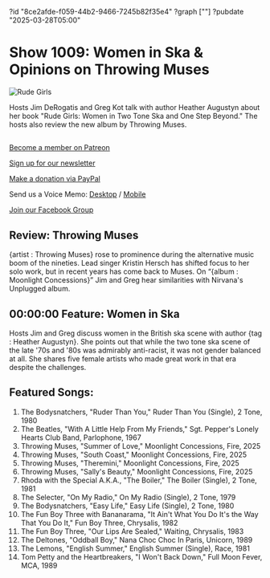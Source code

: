 ?id "8ce2afde-f059-44b2-9466-7245b82f35e4"
?graph [""]
?pubdate "2025-03-28T05:00"
# Show 1009: Women in Ska & Opinions on Throwing Muses

![Rude Girls](https://static.soundopinions.org/images/2025/ska.jpeg)

Hosts Jim DeRogatis and Greg Kot talk with author Heather Augustyn about her book "Rude Girls: Women in Two Tone Ska and One Step Beyond." The hosts also review the new album by Throwing Muses.



## 

[Become a member on Patreon](https://bit.ly/3slWZvc)

[Sign up for our newsletter](https://bit.ly/3eEvRnG)

[Make a donation via PayPal](https://bit.ly/3dmt9lU)

Send us a Voice Memo: [Desktop](http://bit.ly/2RyD5Ah) / [Mobile](http://sayhi.chat/soundops)

[Join our Facebook Group](https://bit.ly/3sivr9T)



## Review: Throwing Muses

{artist : Throwing Muses} rose to prominence during the alternative music boom of the nineties. Lead singer Kristin Hersch has shifted focus to her solo work, but in recent years has come back to Muses. On “{album : Moonlight Concessions}” Jim and Greg hear similarities with Nirvana's Unplugged album.



## 00:00:00 Feature: Women in Ska

Hosts Jim and Greg discuss women in the British ska scene with author {tag : Heather Augustyn}. She points out that while the two tone ska scene of the late '70s and '80s was admirably anti-racist, it was not gender balanced at all. She shares five female artists who made great work in that era despite the challenges.  



## Featured Songs:

1. The Bodysnatchers, "Ruder Than You," Ruder Than You (Single), 2 Tone, 1980
2. The Beatles, "With A Little Help From My Friends," Sgt. Pepper's Lonely Hearts Club Band, Parlophone, 1967
3. Throwing Muses, "Summer of Love," Moonlight Concessions, Fire, 2025
4. Throwing Muses, "South Coast," Moonlight Concessions, Fire, 2025
5. Throwing Muses, "Theremini," Moonlight Concessions, Fire, 2025
6. Throwing Muses, "Sally's Beauty," Moonlight Concessions, Fire, 2025
7. Rhoda with the Special A.K.A., "The Boiler," The Boiler (Single), 2 Tone, 1981
8. The Selecter, "On My Radio," On My Radio (Single), 2 Tone, 1979
9. The Bodysnatchers, "Easy Life," Easy Life (Single), 2 Tone, 1980
10. The Fun Boy Three with Bananarama, "It Ain't What You Do It's the Way That You Do It," Fun Boy Three, Chrysalis, 1982
11. The Fun Boy Three, "Our Lips Are Sealed," Waiting, Chrysalis, 1983
12. The Deltones, "Oddball Boy," Nana Choc Choc In Paris, Unicorn, 1989
13. The Lemons, "English Summer," English Summer (Single), Race, 1981
14. Tom Petty and the Heartbreakers, "I Won't Back Down," Full Moon Fever, MCA, 1989